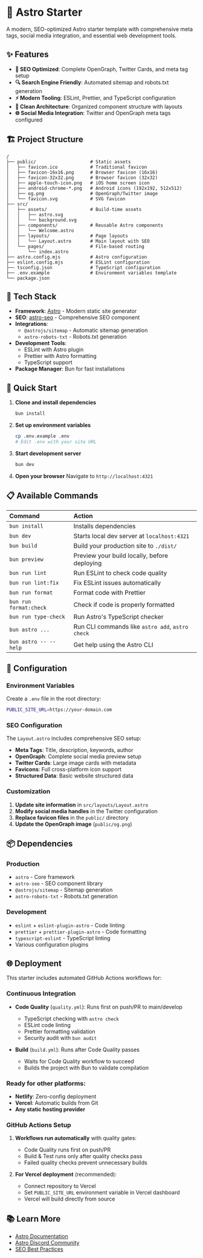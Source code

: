 # 🚀 Astro Starter

A modern, SEO-optimized Astro starter template with comprehensive meta tags, social media integration, and essential web development tools.

## ✨ Features

- **🎯 SEO Optimized**: Complete OpenGraph, Twitter Cards, and meta tag setup
- **🔍 Search Engine Friendly**: Automated sitemap and robots.txt generation
- **⚡ Modern Tooling**: ESLint, Prettier, and TypeScript configuration
- **🎨 Clean Architecture**: Organized component structure with layouts
- **🌐 Social Media Integration**: Twitter and OpenGraph meta tags configured

## 🏗️ Project Structure

```text
/
├── public/                    # Static assets
│   ├── favicon.ico            # Traditional favicon
│   ├── favicon-16x16.png      # Browser favicon (16x16)
│   ├── favicon-32x32.png      # Browser favicon (32x32)
│   ├── apple-touch-icon.png   # iOS home screen icon
│   ├── android-chrome-*.png   # Android icons (192x192, 512x512)
│   ├── og.png                 # OpenGraph/Twitter image
│   └── favicon.svg            # SVG favicon
├── src/
│   ├── assets/                # Build-time assets
│   │   ├── astro.svg
│   │   └── background.svg
│   ├── components/            # Reusable Astro components
│   │   └── Welcome.astro
│   ├── layouts/               # Page layouts
│   │   └── Layout.astro       # Main layout with SEO
│   └── pages/                 # File-based routing
│       └── index.astro
├── astro.config.mjs           # Astro configuration
├── eslint.config.mjs          # ESLint configuration
├── tsconfig.json              # TypeScript configuration
├── .env.example               # Environment variables template
└── package.json
```

## 🔧 Tech Stack

- **Framework**: [Astro](https://astro.build/) - Modern static site generator
- **SEO**: [astro-seo](https://github.com/jonasmerlin/astro-seo) - Comprehensive SEO component
- **Integrations**:
  - `@astrojs/sitemap` - Automatic sitemap generation
  - `astro-robots-txt` - Robots.txt generation
- **Development Tools**:
  - ESLint with Astro plugin
  - Prettier with Astro formatting
  - TypeScript support
- **Package Manager**: Bun for fast installations

## 🚀 Quick Start

1. **Clone and install dependencies**

   ```bash
   bun install
   ```

2. **Set up environment variables**

   ```bash
   cp .env.example .env
   # Edit .env with your site URL
   ```

3. **Start development server**

   ```bash
   bun dev
   ```

4. **Open your browser**
   Navigate to `http://localhost:4321`

## 📋 Available Commands

| Command                | Action                                           |
| :--------------------- | :----------------------------------------------- |
| `bun install`          | Installs dependencies                            |
| `bun dev`              | Starts local dev server at `localhost:4321`      |
| `bun build`            | Build your production site to `./dist/`          |
| `bun preview`          | Preview your build locally, before deploying     |
| `bun run lint`         | Run ESLint to check code quality                 |
| `bun run lint:fix`     | Fix ESLint issues automatically                  |
| `bun run format`       | Format code with Prettier                        |
| `bun run format:check` | Check if code is properly formatted              |
| `bun run type-check`   | Run Astro's TypeScript checker                   |
| `bun astro ...`        | Run CLI commands like `astro add`, `astro check` |
| `bun astro -- --help`  | Get help using the Astro CLI                     |

## 🔧 Configuration

### Environment Variables

Create a `.env` file in the root directory:

```bash
PUBLIC_SITE_URL=https://your-domain.com
```

### SEO Configuration

The `Layout.astro` includes comprehensive SEO setup:

- **Meta Tags**: Title, description, keywords, author
- **OpenGraph**: Complete social media preview setup
- **Twitter Cards**: Large image cards with metadata
- **Favicons**: Full cross-platform icon support
- **Structured Data**: Basic website structured data

### Customization

1. **Update site information** in `src/layouts/Layout.astro`
2. **Modify social media handles** in the Twitter configuration
3. **Replace favicon files** in the `public/` directory
4. **Update the OpenGraph image** (`public/og.png`)

## 📦 Dependencies

### Production

- `astro` - Core framework
- `astro-seo` - SEO component library
- `@astrojs/sitemap` - Sitemap generation
- `astro-robots-txt` - Robots.txt generation

### Development

- `eslint` + `eslint-plugin-astro` - Code linting
- `prettier` + `prettier-plugin-astro` - Code formatting
- `typescript-eslint` - TypeScript linting
- Various configuration plugins

## 🌐 Deployment

This starter includes automated GitHub Actions workflows for:

### **Continuous Integration**

- **Code Quality** (`quality.yml`): Runs first on push/PR to main/develop
  - TypeScript checking with `astro check`
  - ESLint code linting
  - Prettier formatting validation
  - Security audit with `bun audit`

- **Build** (`build.yml`): Runs after Code Quality passes
  - Waits for Code Quality workflow to succeed
  - Builds the project with Bun to validate compilation

### **Ready for other platforms:**

- **Netlify**: Zero-config deployment
- **Vercel**: Automatic builds from Git
- **Any static hosting provider**

### **GitHub Actions Setup**

1. **Workflows run automatically** with quality gates:
   - Code Quality runs first on push/PR
   - Build & Test runs only after quality checks pass
   - Failed quality checks prevent unnecessary builds

2. **For Vercel deployment** (recommended):
   - Connect repository to Vercel
   - Set `PUBLIC_SITE_URL` environment variable in Vercel dashboard
   - Vercel will build directly from source

## 📚 Learn More

- [Astro Documentation](https://docs.astro.build)
- [Astro Discord Community](https://astro.build/chat)
- [SEO Best Practices](https://docs.astro.build/en/guides/content/#seo)

